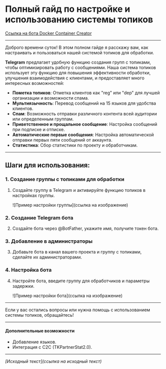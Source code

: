 # Полный гайд по настройке и использованию системы топиков

[Ссылка на бота Docker Container Creator](https://t.me/botdockercontainercreatorbot)

---

Доброго времени суток! В этом полном гайде я расскажу вам, как настраивать и пользоваться нашей системой топиков для обработки. 

**Telegram** предлагает удобную функцию создания групп с топиками, чтобы оптимизировать работу с сообщениями. Наша система топиков использует эту функцию для повышения эффективности обработки, улучшения взаимодействия с клиентами, и предоставляет много интересных возможностей:

- **Пометка топиков**: Отметка клиентов как "reg" или "dep" для лучшей организации и возможности спама.
- **Мультиязычность**: Перевод сообщений на 15 языков для удобства клиентов.
- **Спам**: Возможность отправки различного контента всей аудитории или определенным группам.
- **Приветственное и прощальное сообщение**: Настройка сообщений при подписке и отписке.
- **Автоматические первые сообщения**: Настройка автоматической отправки первых пяти сообщений от аккаунта.
- **Статистика**: Сбор статистики по проекту и обработчикам.

---

## Шаги для использования:

### 1. Создание группы с топиками для обработки

1. Создайте группу в Telegram и активируйте функцию топиков в настройках группы.

   ![Пример настройки группы](ссылка на изображение)

### 2. Создание Telegram бота

2. Создайте бота через @BotFather, укажите имя, получите токен бота.

### 3. Добавление в администраторы

3. Добавьте бота в канал вашего проекта и группу с топиками, сделайте их администраторами.

### 4. Настройка бота

4. Настройте бота, введите группу для обработчиков и параметры задержки.

   ![Пример настройки бота](ссылка на изображение)

---

Если у вас остались вопросы или нужна помощь с использованием системы топиков, обращайтесь!

---

#### Дополнительные возможности

- Добавление языков.
- Интеграция с C2C (TKPartnerStat2.0).

---

*[Исходный текст](ссылка на исходный текст)*

